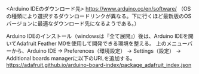 <Arduino IDEのダウンロード先>
https://www.arduino.cc/en/software/
（OSの種類により選択するダウンロードリンクが異なる。下に行くほど最新版のOSバージョンに最適なダウンロード先になるようである。）

Arduino IDEのインストール（windowsは『全て展開』）後は、Arduino IDEを開いてAdafruit Feather M0を使用して開発できる環境を整える。
上のメニューバーから、Arduino IDE -> Preferences（環境設定） -> Settings（設定） -> Additional boards managerに以下のURLを追加する。
https://adafruit.github.io/arduino-board-index/package_adafruit_index.json

